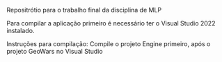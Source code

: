 Repositrótio para o trabalho final da disciplina de MLP

Para compilar a aplicação primeiro é necessário ter o Visual Studio 2022 instalado.

Instruções para compilação:
Compile o projeto Engine primeiro, após o projeto GeoWars no Visual Studio